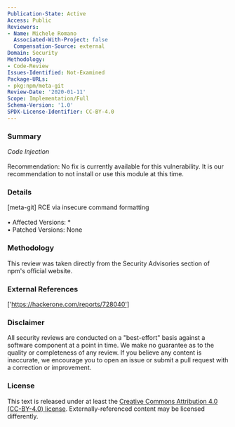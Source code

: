 ```yaml
---
Publication-State: Active
Access: Public
Reviewers:
- Name: Michele Romano
  Associated-With-Project: false
  Compensation-Source: external
Domain: Security
Methodology:
- Code-Review
Issues-Identified: Not-Examined
Package-URLs:
- pkg:npm/meta-git
Review-Date: '2020-01-11'
Scope: Implementation/Full
Schema-Version: '1.0'
SPDX-License-Identifier: CC-BY-4.0
---
```

### Summary
*Code Injection*<br><br>Recommendation: No fix is currently available for this vulnerability.  It is our recommendation to not install or use this module at this time.
### Details
[meta-git] RCE via insecure command formatting
<br><br>• Affected Versions: *
<br>• Patched Versions: None
### Methodology
This review was taken directly from the Security Advisories section of npm's official website.
### External References
['https://hackerone.com/reports/728040']
### Disclaimer
All security reviews are conducted on a "best-effort" basis against a software component at a point in time. We make no guarantee as to the quality or completeness of any review. If you believe any content is inaccurate, we encourage you to open an issue or submit a pull request with a correction or improvement.
### License
This text is released under at least the [Creative Commons Attribution 4.0 (CC-BY-4.0) license](https://creativecommons.org/licenses/by/4.0/legalcode.txt). Externally-referenced content may be licensed differently.
